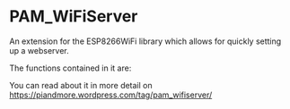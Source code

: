 # PAM_WiFiServer

An extension for the ESP8266WiFi library which allows for quickly setting up a webserver.

The functions contained in it are:

You can read about it in more detail on https://piandmore.wordpress.com/tag/pam_wifiserver/
